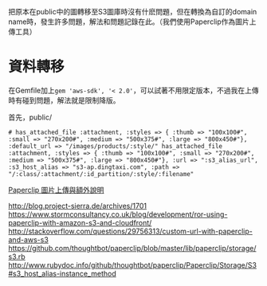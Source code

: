 把原本在public中的圖轉移至S3圖庫時沒有什麽問題，但在轉換為自訂的domain name時，發生許多問題，解法和問題記錄在此。（我們使用Paperclip作為圖片上傳工具）

# 資料轉移

在Gemfile加上`gem 'aws-sdk', '< 2.0'`，可以試著不用限定版本，不過我在上傳時有碰到問題，解法就是限制降版。

首先，public/


```
# has_attached_file :attachment, :styles => { :thumb => "100x100#", :small => "270x200#", :medium => "500x375#", :large => "800x450#"}, :default_url => "/images/products/:style/" has_attached_file :attachment, :styles => { :thumb => "100x100#", :small => "270x200#", :medium => "500x375#", :large => "800x450#"}, :url => ":s3_alias_url", :s3_host_alias => "s3-ap.dingtaxi.com", :path => "/:class/:attachment/:id_partition/:style/:filename"
```



[Paperclip 圖片上傳與額外說明](http://railsfun.tw/t/paperclip/64)




http://blog.project-sierra.de/archives/1701
https://www.stormconsultancy.co.uk/blog/development/ror-using-paperclip-with-amazon-s3-and-cloudfront/
http://stackoverflow.com/questions/29756313/custom-url-with-paperclip-and-aws-s3
https://github.com/thoughtbot/paperclip/blob/master/lib/paperclip/storage/s3.rb
http://www.rubydoc.info/github/thoughtbot/paperclip/Paperclip/Storage/S3#s3_host_alias-instance_method